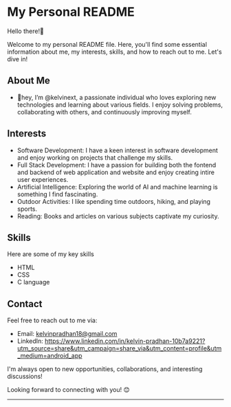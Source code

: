 # My Personal README

Hello there!👋

Welcome to my personal README file. Here, you'll find some essential information about me, my interests, skills, and how to reach out to me. Let's dive in!

## About Me

- 👋hey, I’m @kelvinext, a passionate individual who loves exploring new technologies and learning about various fields. I enjoy solving problems, collaborating with others, and continuously improving myself.

## Interests

- Software Development: I have a keen interest in software development and enjoy working on projects that challenge my skills.
- Full Stack Development: I have a passion for building both the fontend and backend of web application and website and enjoy creating intire user experiences.
- Artificial Intelligence: Exploring the world of AI and machine learning is something I find fascinating.
- Outdoor Activities: I like spending time outdoors, hiking, and playing sports.
- Reading: Books and articles on various subjects captivate my curiosity.

## Skills

Here are some of my key skills
- HTML
- CSS
- C language

## Contact

Feel free to reach out to me via:

- Email: kelvinpradhan18@gmail.com
- LinkedIn: https://www.linkedin.com/in/kelvin-pradhan-10b7a9221?utm_source=share&utm_campaign=share_via&utm_content=profile&utm_medium=android_app

I'm always open to new opportunities, collaborations, and interesting discussions!

Looking forward to connecting with you! 😊

---
